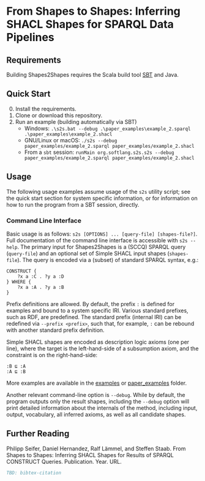 # From Shapes to Shapes: Inferring SHACL Shapes for SPARQL Data Pipelines

## Requirements

Building Shapes2Shapes requires the Scala build tool [SBT](https://www.scala-sbt.org/) and Java.

## Quick Start

0. Install the requirements.
1. Clone or download this repository.
2. Run an example (building automatically via SBT)
    * Windows: `.\s2s.bat --debug .\paper_examples\example_2.sparql .\paper_examples\example_2.shacl`
    * GNU/Linux or macOS: `./s2s --debug paper_examples/example_2.sparql paper_examples/example_2.shacl`
    * From a `sbt` session: `runMain org.softlang.s2s.s2s --debug paper_examples/example_2.sparql paper_examples/example_2.shacl`

## Usage

The following usage examples assume usage of the `s2s` utility script; see the quick start section for system specific information, or for information on how to run the program from a SBT session, directly.

### Command Line Interface

Basic usage is as follows: `s2s [OPTIONS] ... [query-file] [shapes-file?]`. Full documentation of the command line interface is accessible with `s2s --help`. The primary input for Shapes2Shapes is a (SCCQ) SPARQL query (`query-file`) and an optional set of Simple SHACL input shapes (`shapes-file`). The query is encoded via a (subset) of standard SPARQL syntax, e.g.:

```sparql
CONSTRUCT {
    ?x a :C . ?y a :D
} WHERE { 
    ?x a :A . ?y a :B
}
```

Prefix definitions are allowed. By default, the prefix `:` is defined for examples and bound to a system specific IRI. Various standard prefixes, such as RDF, are predefined. The standard prefix (internal IRI) can be redefined via `--prefix <prefix>`, such that, for example, `:` can be rebound with another standard prefix definition.

Simple SHACL shapes are encoded as description logic axioms (one per line), where the target is the left-hand-side of a subsumption axiom, and the constraint is on the right-hand-side:

```
:B ⊑ :A
:A ⊑ :B
```

More examples are available in the [examples](examples/) or [paper_examples](paper_examples/) folder.

Another relevant command-line option is `--debug`. While by default, the program outputs only the result shapes, including the `--debug` option will print detailed information about the internals of the method, including input, output, vocabulary, all inferred axioms, as well as all candidate shapes.

## Further Reading

Philipp Seifer, Daniel Hernandez, Ralf Lämmel, and Steffen Staab. From Shapes to Shapes: Inferring SHACL Shapes for Results of SPARQL CONSTRUCT Queries. Publication. Year. URL.

```BibTeX
TBD: bibtex-citation
```
